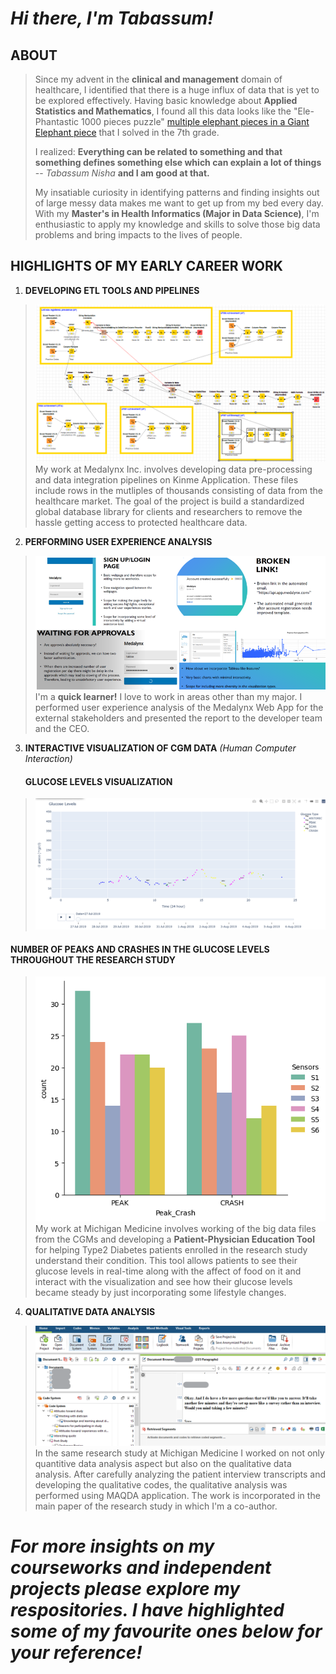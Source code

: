 # *Hi there, I'm Tabassum!*

## **ABOUT**
> Since my advent in the **clinical and management** domain of healthcare, I identified that there is a huge influx of data that is yet to be explored effectively. 
> Having basic knowledge about **Applied Statistics and Mathematics**, I found all this data looks like the "Ele-Phantastic 1000 pieces puzzle" [multiple elephant 
> pieces in a Giant Elephant piece](https://www.amazon.com/Ele-Phantastic-1000-pc-Jigsaw-Puzzle/dp/B004HK6BL6/ref=as_li_ss_tl?_encoding=UTF8&pd_rd_i=B004HK6BL6&pd_rd_r=9761960c-0f86-11e9-81fe-4da2503c3c0e&pd_rd_w=mSuow&pd_rd_wg=Hl2sh&pf_rd_p=18bb0b78-4200-49b9-ac91-f141d61a1780&pf_rd_r=WAD926SEW7SVXNMCV35X&psc=1&refRID=WAD926SEW7SVXNMCV35X&linkCode=sl1&tag=mybuclisjou-20&linkId=5a0bdf477cfe6dc46b4ecc22b793e6cb&language=en_US) that I solved in the 7th grade.
> 
> I realized:
  > **Everything can be related to something and that something defines something else which can explain a lot of things** -- *Tabassum Nisha* **and I am good at 
  > that.** 
> 
> My insatiable curiosity in identifying patterns and finding insights out of large messy data makes me want to get up from my bed every day. With my **Master's in 
> Health Informatics (Major in Data Science)**, I'm enthusiastic to apply my knowledge and skills to solve those big data problems and bring impacts to the lives of 
> people. 

## **HIGHLIGHTS OF MY EARLY CAREER WORK**
1. **DEVELOPING ETL TOOLS AND PIPELINES** 
> ![alt text](https://github.com/tabbie-hash/tabbie-hash/blob/main/Knime%20workflow.png)
> My work at Medalynx Inc. involves developing data pre-processing and data integration pipelines on Kinme Application. These files include rows in the mutliples of
> thousands consisting of data from the healthcare market. The goal of the project is build a standardized global database library for clients and researchers to remove 
> the hassle getting access to protected healthcare data. 

2. **PERFORMING USER EXPERIENCE ANALYSIS**
> ![alt text](https://github.com/tabbie-hash/tabbie-hash/blob/main/app%20analysis.png)                                                                 
> I'm a **quick learner!** I love to work in areas other than my major. I performed user experience analysis of the Medalynx Web App for the external stakeholders and 
> presented the report to the developer team and the CEO. 

3. **INTERACTIVE VISUALIZATION OF CGM DATA** *(Human Computer Interaction)*
   #### GLUCOSE LEVELS VISUALIZATION
> ![alt text](https://github.com/tabbie-hash/tabbie-hash/blob/main/graph.png)       
   #### NUMBER OF PEAKS AND CRASHES IN THE GLUCOSE LEVELS THROUGHOUT THE RESEARCH STUDY                        
> ![alt text](https://github.com/tabbie-hash/tabbie-hash/blob/main/P001S6_All_Sensors_PC.png)                                                                                      
> My work at Michigan Medicine involves working of the big data files from the CGMs and developing a **Patient-Physician Education Tool** for helping Type2 Diabetes 
> patients enrolled in the research study understand their condition. This tool allows patients to see their glucose levels in real-time along with the affect of food 
> on it and interact with the visualization and see how their glucose levels became steady by just incorporating some lifestyle changes.  

4. **QUALITATIVE DATA ANALYSIS**
> ![alt text](https://github.com/tabbie-hash/tabbie-hash/blob/main/qual%20analysis.png)                                     
> In the same research study at Michigan Medicine I worked on not only quantitive data analysis aspect but also on the qualitative data analysis. After carefully 
> analyzing the patient interview transcripts and developing the qualitative codes, the qualitative analysis was performed using MAQDA application. The work is 
> incorporated in the main paper of the research study in which I'm a co-author. 

# *For more insights on my courseworks and independent projects please explore my respositories. I have highlighted some of my favourite ones below for your reference!*
<!--
**tabbie-hash/tabbie-hash** is a ✨ _special_ ✨ repository because its `README.md` (this file) appears on your GitHub profile.

Here are some ideas to get you started:

- 🔭 I’m currently working on ...
- 🌱 I’m currently learning ...
- 👯 I’m looking to collaborate on ...
- 🤔 I’m looking for help with ...
- 💬 Ask me about ...
- 📫 How to reach me: ...
- 😄 Pronouns: ...
- ⚡ Fun fact: ...
-->
